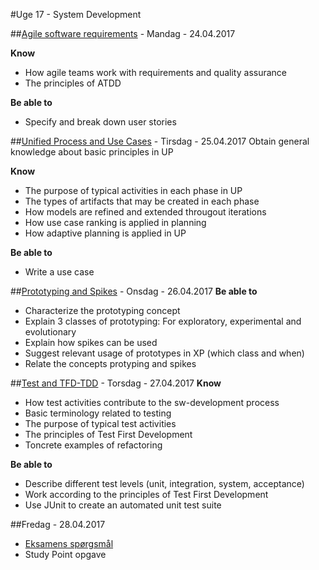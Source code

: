 #Uge 17 - System Development

##[Agile software requirements](Agile_software_requirements.md) - Mandag - 24.04.2017

**Know**
- How agile teams work with requirements and quality assurance
- The principles of ATDD

**Be able to**
- Specify and break down user stories 

##[Unified Process and Use Cases](Unified_Process_and_Use_Cases.md) - Tirsdag - 25.04.2017
Obtain general knowledge about basic principles in UP

**Know**
- The purpose of typical activities in each phase in UP
- The types of artifacts that may be created in each phase
- How models are refined and extended througout iterations
- How use case ranking is applied in planning
- How adaptive planning is applied in UP

**Be able to**
- Write a use case

##[Prototyping and Spikes](Prototyping_and_Spikes.md) - Onsdag - 26.04.2017
**Be able to**
- Characterize the prototyping concept
- Explain 3 classes of prototyping: For exploratory, experimental and evolutionary
- Explain how spikes can be used
- Suggest relevant usage of prototypes in XP (which class and when)
- Relate the concepts protyping and spikes

##[Test and TFD-TDD](Test_and_TFD-TDD.md) - Torsdag - 27.04.2017
**Know**
- How test activities contribute to the sw-development process
- Basic terminology related to testing
- The purpose of typical test activities
- The principles of Test First Development
- Toncrete examples of refactoring

**Be able to**
- Describe different test levels (unit, integration, system, acceptance)
- Work according to the principles of Test First Development
- Use JUnit to create an automated unit test suite

##Fredag - 28.04.2017
* [Eksamens spørgsmål](Exam_Questions_week_2.pdf)
* Study Point opgave
